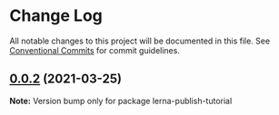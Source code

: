 # Change Log

All notable changes to this project will be documented in this file.
See [Conventional Commits](https://conventionalcommits.org) for commit guidelines.

## [0.0.2](https://github.com/muuki88/lerna-publish-tutorial/compare/v0.1.0...v0.0.2) (2021-03-25)

**Note:** Version bump only for package lerna-publish-tutorial
